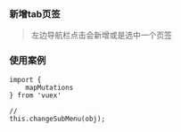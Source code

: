 ### 新增tab页签

> 左边导航栏点击会新增或是选中一个页签

### 使用案例

```
import {
    mapMutations
} from 'vuex'

//
this.changeSubMenu(obj);
```



